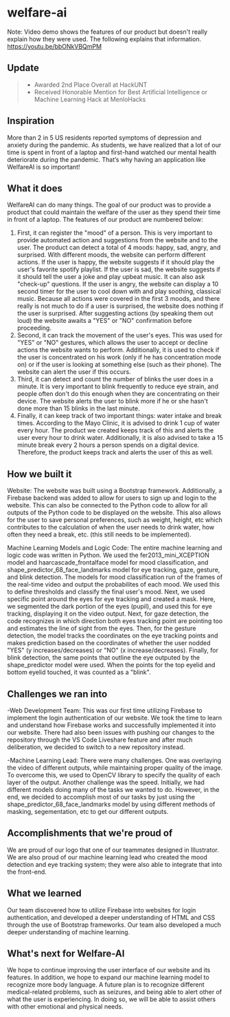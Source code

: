# welfare-ai
Note: Video demo shows the features of our product but doesn't really explain how they were used. The following explains that information.
https://youtu.be/bbONkVBQmPM

## Update
> * Awarded 2nd Place Overall at HackUNT
> * Received Honorable Mention for Best Artificial Intelligence or Machine Learning Hack at MenloHacks

## Inspiration
More than 2 in 5 US residents reported symptoms of depression and anxiety during the pandemic. As students, we have realized that a lot of our time is spent in front of a laptop and first-hand watched our mental health deteriorate during the pandemic. That’s why having an application like WelfareAI is so important!

## What it does
WelfareAI can do many things. The goal of our product was to provide a product that could maintain the welfare of the user as they spend their time in front of a laptop. The features of our product are numbered below:

1. First, it can register the "mood" of a person. This is very important to provide automated action and suggestions from the website and to the user. The product can detect a total of 4 moods: happy, sad, angry, and surprised. With different moods, the website can perform different actions. If the user is happy, the website suggests if it should play the user's favorite spotify playlist. If the user is sad, the website suggests if it should tell the user a joke and play upbeat music. It can also ask "check-up" questions. If the user is angry, the website can display a 10 second timer for the user to cool down with and play soothing, classical music. Because all actions were covered in the first 3 moods, and there really is not much to do if a user is surprised, the website does nothing if the user is surprised. After suggesting actions (by speaking them out loud) the website awaits a "YES" or "NO" confirmation before proceeding.
2. Second, it can track the movement of the user's eyes. This was used for "YES" or "NO" gestures, which allows the user to accept or decline actions the website wants to perform. Additionally, it is used to check if the user is concentrated on his work (only if he has concentration mode on) or if the user is looking at something else (such as their phone). The website can alert the user if this occurs.
3. Third, it can detect and count the number of blinks the user does in a minute. It is very important to blink frequently to reduce eye strain, and people often don't do this enough when they are concentrating on their device. The website alerts the user to blink more if he or she hasn't done more than 15 blinks in the last minute.
4. Finally, it can keep track of two important things: water intake and break times. According to the Mayo Clinic, it is advised to drink 1 cup of water every hour. The product we created keeps track of this and alerts the user every hour to drink water. Additionally, it is also advised to take a 15 minute break every 2 hours a person spends on a digital device. Therefore, the product keeps track and alerts the user of this as well.

## How we built it
Website:
The website was built using a Bootstrap framework. Additionally, a Firebase backend was added to allow for users to sign up and login to the website. This can also be connected to the Python code to allow for all outputs of the Python code to be displayed on the website. This also allows for the user to save personal preferences, such as weight, height, etc which contributes to the calculation of when the user needs to drink water, how often they need a break, etc. (this still needs to be implemented).

Machine Learning Models and Logic Code:
The entire machine learning and logic code was written in Python. We used the fer2013_mini_XCEPTION model and haarcascade_frontalface model for mood classification,  and shape_predictor_68_face_landmarks model for eye tracking, gaze, gesture, and blink detection. The models for mood classification run of the frames of the real-time video and output the probabilites of each mood. We used this to define thresholds and classify the final user's mood. Next, we used specific point around the eyes for eye tracking and created a mask. Here, we segmented the dark portion of the eyes (pupil), and used this for eye tracking, displaying it on the video output. Next, for gaze detection, the code recognizes in which direction both eyes tracking point are pointing too and estimates the line of sight from the eyes. Then, for the gesture detection, the model tracks the coordinates on the eye tracking points and makes prediction based on the coordinates of whether the user nodded "YES" (y increases/decreases) or "NO" (x increase/decreases). Finally, for blink detection, the same points that outline the eye outputed by the shape_predictor model were used. When the points for the top eyelid and bottom eyelid touched, it was counted as a "blink".

## Challenges we ran into
-Web Development Team: This was our first time utilizing Firebase to implement the login authentication of our website. We took the time to learn and understand how Firebase works and successfully implemented it into our website. There had also been issues with pushing our changes to the repository through the VS Code Liveshare feature and after much deliberation, we decided to switch to a new repository instead. 

-Machine Learning Lead: There were many challenges. One was overlaying the video of different outputs, while maintaining proper quality of the image. To overcome this, we used to OpenCV library to specify the quality of each layer of the output. Another challenge was the speed. Initially, we had different models doing many of the tasks we wanted to do. However, in the end, we decided to accomplish most of our tasks by just using the shape_predictor_68_face_landmarks model by using different methods of masking, segementation, etc to get our different outputs.

## Accomplishments that we're proud of
We are proud of our logo that one of our teammates designed in Illustrator. We are also proud of our machine learning lead who created the mood detection and eye tracking system; they were also able to integrate that into the front-end.   

## What we learned
Our team discovered how to utilize Firebase into websites for login authentication, and developed a deeper understanding of HTML and CSS through the use of Bootstrap frameworks. Our team also developed a much deeper understanding of machine learning.

## What's next for Welfare-AI
We hope to continue improving the user interface of our website and its features. In addition, we hope to expand our machine learning model to recognize more body language. A future plan is to recognize different medical-related problems, such as seizures, and being able to alert other of what the user is experiencing. In doing so, we will be able to assist others with other emotional and physical needs.
